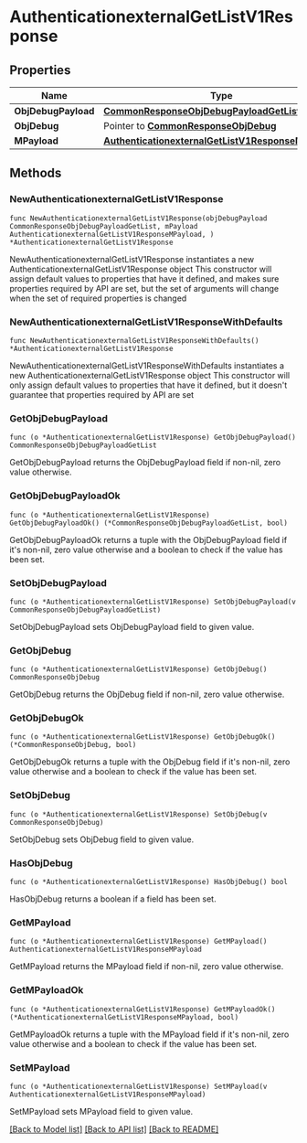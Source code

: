 # AuthenticationexternalGetListV1Response

## Properties

Name | Type | Description | Notes
------------ | ------------- | ------------- | -------------
**ObjDebugPayload** | [**CommonResponseObjDebugPayloadGetList**](CommonResponseObjDebugPayloadGetList.md) |  | 
**ObjDebug** | Pointer to [**CommonResponseObjDebug**](CommonResponseObjDebug.md) |  | [optional] 
**MPayload** | [**AuthenticationexternalGetListV1ResponseMPayload**](AuthenticationexternalGetListV1ResponseMPayload.md) |  | 

## Methods

### NewAuthenticationexternalGetListV1Response

`func NewAuthenticationexternalGetListV1Response(objDebugPayload CommonResponseObjDebugPayloadGetList, mPayload AuthenticationexternalGetListV1ResponseMPayload, ) *AuthenticationexternalGetListV1Response`

NewAuthenticationexternalGetListV1Response instantiates a new AuthenticationexternalGetListV1Response object
This constructor will assign default values to properties that have it defined,
and makes sure properties required by API are set, but the set of arguments
will change when the set of required properties is changed

### NewAuthenticationexternalGetListV1ResponseWithDefaults

`func NewAuthenticationexternalGetListV1ResponseWithDefaults() *AuthenticationexternalGetListV1Response`

NewAuthenticationexternalGetListV1ResponseWithDefaults instantiates a new AuthenticationexternalGetListV1Response object
This constructor will only assign default values to properties that have it defined,
but it doesn't guarantee that properties required by API are set

### GetObjDebugPayload

`func (o *AuthenticationexternalGetListV1Response) GetObjDebugPayload() CommonResponseObjDebugPayloadGetList`

GetObjDebugPayload returns the ObjDebugPayload field if non-nil, zero value otherwise.

### GetObjDebugPayloadOk

`func (o *AuthenticationexternalGetListV1Response) GetObjDebugPayloadOk() (*CommonResponseObjDebugPayloadGetList, bool)`

GetObjDebugPayloadOk returns a tuple with the ObjDebugPayload field if it's non-nil, zero value otherwise
and a boolean to check if the value has been set.

### SetObjDebugPayload

`func (o *AuthenticationexternalGetListV1Response) SetObjDebugPayload(v CommonResponseObjDebugPayloadGetList)`

SetObjDebugPayload sets ObjDebugPayload field to given value.


### GetObjDebug

`func (o *AuthenticationexternalGetListV1Response) GetObjDebug() CommonResponseObjDebug`

GetObjDebug returns the ObjDebug field if non-nil, zero value otherwise.

### GetObjDebugOk

`func (o *AuthenticationexternalGetListV1Response) GetObjDebugOk() (*CommonResponseObjDebug, bool)`

GetObjDebugOk returns a tuple with the ObjDebug field if it's non-nil, zero value otherwise
and a boolean to check if the value has been set.

### SetObjDebug

`func (o *AuthenticationexternalGetListV1Response) SetObjDebug(v CommonResponseObjDebug)`

SetObjDebug sets ObjDebug field to given value.

### HasObjDebug

`func (o *AuthenticationexternalGetListV1Response) HasObjDebug() bool`

HasObjDebug returns a boolean if a field has been set.

### GetMPayload

`func (o *AuthenticationexternalGetListV1Response) GetMPayload() AuthenticationexternalGetListV1ResponseMPayload`

GetMPayload returns the MPayload field if non-nil, zero value otherwise.

### GetMPayloadOk

`func (o *AuthenticationexternalGetListV1Response) GetMPayloadOk() (*AuthenticationexternalGetListV1ResponseMPayload, bool)`

GetMPayloadOk returns a tuple with the MPayload field if it's non-nil, zero value otherwise
and a boolean to check if the value has been set.

### SetMPayload

`func (o *AuthenticationexternalGetListV1Response) SetMPayload(v AuthenticationexternalGetListV1ResponseMPayload)`

SetMPayload sets MPayload field to given value.



[[Back to Model list]](../README.md#documentation-for-models) [[Back to API list]](../README.md#documentation-for-api-endpoints) [[Back to README]](../README.md)


